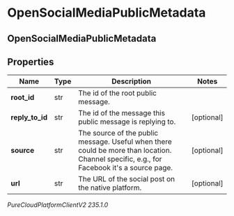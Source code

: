 # OpenSocialMediaPublicMetadata

## OpenSocialMediaPublicMetadata

## Properties

|Name | Type | Description | Notes|
|------------ | ------------- | ------------- | -------------|
| **root_id** | str | The id of the root public message. | |
| **reply_to_id** | str | The id of the message this public message is replying to. | [optional] |
| **source** | str | The source of the public message. Useful when there could be more than location. Channel specific, e.g., for Facebook it&#39;s a source page. | [optional] |
| **url** | str | The URL of the social post on the native platform. | [optional] |



_PureCloudPlatformClientV2 235.1.0_
